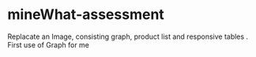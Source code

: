 # mineWhat-assessment
Replacate an Image, consisting graph, product list and responsive tables . First use of Graph  for me
